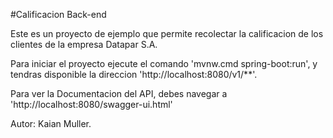 #Calificacion Back-end

Este es un proyecto de ejemplo que permite recolectar la calificacion de los clientes de la empresa Datapar S.A.

Para iniciar el proyecto ejecute el comando 'mvnw.cmd spring-boot:run', y tendras disponible la direccion 'http://localhost:8080/v1/**'.

Para ver la Documentacion del API, debes navegar a 'http://localhost:8080/swagger-ui.html'

Autor: Kaian Muller.